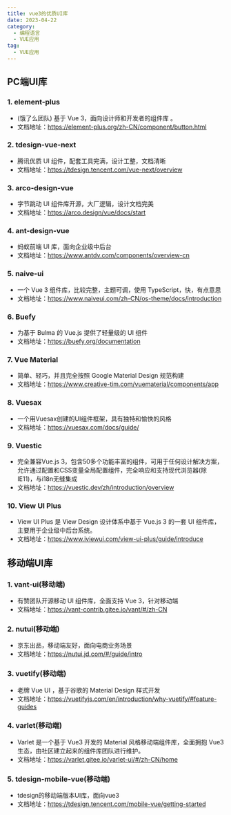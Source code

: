 ```yaml
---
title: vue3的优质UI库
date: 2023-04-22
category: 
  - 编程语言
  - VUE应用
tag: 
  - VUE应用
---
```


## PC端UI库

### 1. element-plus

- (饿了么团队) 基于 Vue 3，面向设计师和开发者的组件库 。
- 文档地址：<https://element-plus.org/zh-CN/component/button.html>

### 2. tdesign-vue-next

- 腾讯优质 UI 组件，配套工具完满，设计工整，文档清晰
- 文档地址：<https://tdesign.tencent.com/vue-next/overview>

### 3. arco-design-vue

- 字节跳动 UI 组件库开源，大厂逻辑，设计文档完美
- 文档地址：<https://arco.design/vue/docs/start>

### 4. ant-design-vue

- 蚂蚁前端 UI 库，面向企业级中后台
- 文档地址：<https://www.antdv.com/components/overview-cn>

### 5. naive-ui

- 一个 Vue 3 组件库，比较完整，主题可调，使用 TypeScript，快，有点意思
- 文档地址：<https://www.naiveui.com/zh-CN/os-theme/docs/introduction>

### 6. Buefy

- 为基于 Bulma 的 Vue.js 提供了轻量级的 UI 组件
- 文档地址：<https://buefy.org/documentation>

### 7. Vue Material

- 简单、轻巧，并且完全按照 Google Material Design 规范构建
- 文档地址：<https://www.creative-tim.com/vuematerial/components/app>

### 8. Vuesax

- 一个用Vuesax创建的UI组件框架，具有独特和愉快的风格
- 文档地址：<https://vuesax.com/docs/guide/>

### 9. Vuestic

- 完全兼容Vue.js 3，包含50多个功能丰富的组件，可用于任何设计解决方案，允许通过配置和CSS变量全局配置组件，完全响应和支持现代浏览器(除IE11)，与i18n无缝集成
- 文档地址：<https://vuestic.dev/zh/introduction/overview>

### 10. View UI Plus

- View UI Plus 是 View Design 设计体系中基于 Vue.js 3 的一套 UI 组件库，主要用于企业级中后台系统。
- 文档地址：<https://www.iviewui.com/view-ui-plus/guide/introduce>

## 移动端UI库

### 1. vant-ui(移动端)

- 有赞团队开源移动 UI 组件库，全面支持 Vue 3，针对移动端
- 文档地址：<https://vant-contrib.gitee.io/vant/#/zh-CN>

### 2. nutui(移动端)

- 京东出品，移动端友好，面向电商业务场景
- 文档地址：<https://nutui.jd.com/#/guide/intro>

### 3. vuetify(移动端)

- 老牌 Vue UI ，基于谷歌的 Material Design 样式开发
- 文档地址：<https://vuetifyjs.com/en/introduction/why-vuetify/#feature-guides>

### 4. varlet(移动端)

- Varlet 是一个基于 Vue3 开发的 Material 风格移动端组件库，全面拥抱 Vue3 生态，由社区建立起来的组件库团队进行维护。
- 文档地址：<https://varlet.gitee.io/varlet-ui/#/zh-CN/home>

### 5. tdesign-mobile-vue(移动端)

- tdesign的移动端版本UI库，面向vue3
- 文档地址：<https://tdesign.tencent.com/mobile-vue/getting-started>
